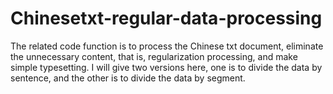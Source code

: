# Chinesetxt-regular-data-processing
The related code function is to process the Chinese txt document, eliminate the unnecessary content, that is, regularization processing, and make simple typesetting. I will give two versions here, one is to divide the data by sentence, and the other is to divide the data by segment.
